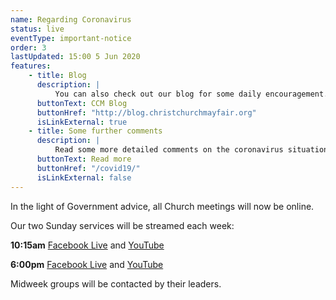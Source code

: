 ```yaml
---
name: Regarding Coronavirus
status: live
eventType: important-notice
order: 3
lastUpdated: 15:00 5 Jun 2020
features:
    - title: Blog
      description: |
          You can also check out our blog for some daily encouragement.
      buttonText: CCM Blog
      buttonHref: "http://blog.christchurchmayfair.org"
      isLinkExternal: true
    - title: Some further comments
      description: |
          Read some more detailed comments on the coronavirus situation from Matt Fuller.
      buttonText: Read more
      buttonHref: "/covid19/"
      isLinkExternal: false
---
```


In the light of Government advice, all Church meetings will now be online.

Our two Sunday services will be streamed each week:

**10:15am** [Facebook Live](https://www.facebook.com/christchurch.mayfair.1) and [YouTube](https://youtu.be/4iizBdBFyR4)

**6:00pm** [Facebook Live](https://www.facebook.com/christchurch.mayfair.1) and [YouTube](https://youtu.be/uXEgsfT219w)

Midweek groups will be contacted by their leaders.
